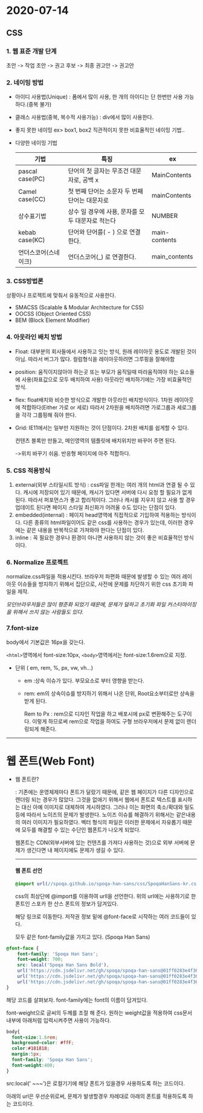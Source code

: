 # 2020-07-14



## CSS 

 ### 1. 웹 표준 개발 단계

초안 -> 작업 초안 -> 권고 후보 -> 최종 권고안 -> 권고안

### 2. 네이밍 방법

- 아이디 사용법(Unique) : 폼에서 많이 사용, 한 개의 아이디는 단 한번만 사용 가능하다.(중복 불가)

- 클래스 사용법(중복, 복수적 사용가능) : div에서 많이 사용한다.

- 좋지 못한 네이밍 ex> box1, box2 직관적이지 못한 비효율적인 네이밍 기법.. 

- 다양한 네이밍 기법

  | 기법                 | 특징                                             | ex            |
  | -------------------- | ------------------------------------------------ | ------------- |
  | pascal case(PC)      | 단어의 첫 글자는 무조건 대문자로, 공백 x         | MainContents  |
  | Camel case(CC)       | 첫 번째 단어는 소문자 두 번째 단어는 대문자로    | mainContents  |
  | 상수표기법           | 상수 일 경우에 사용, 문자를 모두 대문자로 적는다 | NUMBER        |
  | kebab case(KC)       | 단어와 단어를( - ) 으로 연결한다.                | main-contents |
  | 언더스코어(스네이크) | 언더스코어(_) 로 연결한다.                       | main_contents |

### 3. CSS방법론

상황이나 프로젝트에 맞춰서 유동적으로 사용한다.

- SMACSS (Scalable & Modular Architecture for CSS)
- OOCSS (Object Oriented CSS)
- BEM (Block Element Modifier)

### 4.  아웃라인 배치 방법

- Float: 대부분의 회사들에서 사용하고 잇는 방식, 원래 레이아웃 용도로 개발된 것이 아님. 따라서 버그가 많다. 컬럼형식을 레이아웃하려면 그루핑을 잘해야함

 

- position: 움직이지않아야 하는곳 또는 부모가 움직일때 따라움직여야 하는 요소들에 사용(좌표값으로 모두 배치하여 사용) 아웃라인 배치하기에는 가장 비효율적인 방식. 

 

- flex: float배치와 비슷한 방식으로 개발한 아웃라인 배치방식이다. 1차원 레이아웃에 적합하다(Either 가로 or 세로) 따라서 2차원을 배치하려면 가로그룹과 세로그룹을 각각 그룹핑해 줘야 한다.

 

- Grid: IE11에서는 일부만 지원하는 것이 단점이다. 2차원 배치를 쉽게할 수 있다. 

  컨텐츠 블록만 만들고, 메인영역의 템플릿에 배치위치만 바꾸어 주면 된다.  

  ->위치 바꾸기 쉬움. 반응형 페이지에 아주 적합하다.

### 5. CSS 적용방식

1. external(외부 스타일시트 방식) : css파일 한개는 여러 개의 html과 연결 될 수 있다. 캐시에 저장되어 있기 때문에, 캐시가 있다면 서버에 다시 요청 할 필요가 없게 된다. 따라서 퍼포먼스가 좋고 합리적이다. 그러나 캐시를 지우지 않고 사용 할 경우 업데이트 된다면 페이지 스타일 최신화가 어려울 수도 있다는 단점이 있다.
2. embedded(internal) : 페이지 head영역에 직접적으로 기입하여 적용하는 방식이다. 다른 종류의 html파일이어도 같은 css를 사용하는 경우가 있는데, 이러한 경우에는 같은 내용을 반복적으로 가져와야 한다는 단점이 있다.
3. inline : 꼭 필요한 경우나 환경이 아니면 사용하지 않는 것이 좋은 비효율적인 방식이다.

### 6. Normalize 프로젝트

normalize.css파일을 적용시킨다. 브라우저 파편화 때문에 발생할 수 있는 여러 레이아웃 이슈들을 방지하기 위해서 집단으로, 사전에 문제를 차단하기 위한 css 초기화 파일을 제작.

_모던브라우저들은 많이 평준화 되었기 때문에, 문제가 덜하고 초기화 파일 커스터마이징을 위해서 쓰지 않는 사람들도 있다._



### 7.font-size

body에서 기본값은 16px을 갖는다.

`<html>`영역에서 font-size:10px, `<body>`영역에서는 font-size:1.6rem으로 지정.

* 단위 ( em, rem, %, px, vw, vh...)

  - em :상속 이슈가 있다. 부모요소로 부터 영향을 받는다.

  - rem: em의 상속이슈를 방지하기 위해서 나온 단위, Root요소부터로만 상속을 받게 된다.

    Rem to Px : rem으로 디자인 작업을 하고 배포시에 px로 변환해주는 도구이다. 이렇게 하므로써 rem으로 작업을 하여도 구형 브라우저에서 문제 없이 렌더링되게 해준다.

------



# 웹 폰트(Web Font)

* 웹 폰트란?

  : 기존에는 운영체제마다 폰트가 달랐기 때문에, 같은 웹 페이지가 다른 디자인으로 렌더링 되는 경우가 많았다. 그것을 없애기 위해서 웹에서 폰트로 텍스트를 표시하는 대신 아예 이미지로 대체하여 게시하였다. 그러나 이는 화면의 축소/확대와 밀도 등에 따라서 노이즈의 문제가 발생한다. 노이즈 이슈를 해결하기 위해서는 같은내용의 여러 이미지가 필요하였다. 벡터 형식의 파일은 이러한 문제에서 자유롭기 때문에 모두를 해결할 수 있는 수단인 웹폰트가 나오게 되었다.

  웹폰트는 CDN(외부서버에 있는 컨텐츠를 가져다 사용하는 것)으로 외부 서버에 문제가 생긴다면 내 페이지에도 문제가 생길 수 있다.

  ------
  
  #### 웹 폰트 선언
  
  ```css
  @import url(//spoqa.github.io/spoqa-han-sans/css/SpoqaHanSans-kr.css);
  ```
  
  css의 최상단에 @import를 이용하여 urll을 선언한다. 위의 url에는 사용하기로 한 폰트인 스포카 한 산스 폰트의 정보가 담겨있다.
  
  해당 링크로 이동한다. 저작권 정보 밑에 @font-face로 시작하는 여러 코드들이 있다.
  
  모두 같은 font-family값을 가지고 있다. (Spoqa Han Sans)

```css
@font-face {
    font-family: 'Spoqa Han Sans';
    font-weight: 700;
    src: local('Spoqa Han Sans Bold'),
    url('https://cdn.jsdelivr.net/gh/spoqa/spoqa-han-sans@01ff0283e4f36e159ffbf744b36e16ef742da6d8/Subset/SpoqaHanSans/SpoqaHanSansBold.woff2') format('woff2'),
    url('https://cdn.jsdelivr.net/gh/spoqa/spoqa-han-sans@01ff0283e4f36e159ffbf744b36e16ef742da6d8/Subset/SpoqaHanSans/SpoqaHanSansBold.woff') format('woff'),
    url('https://cdn.jsdelivr.net/gh/spoqa/spoqa-han-sans@01ff0283e4f36e159ffbf744b36e16ef742da6d8/Subset/SpoqaHanSans/SpoqaHanSansBold.ttf') format('truetype');
}
```

해당 코드를 살펴보자. font-family에는 font의 이름이 담겨있다.

font-weight으로 글씨의 두께를 조절 해 준다. 원하는 weight값을 적용하여 css문서 내부에 아래처럼 입력시켜주면 사용이 가능하다.

```css
body{
  font-size:1.6rem; 
  background-color: #ffF;
  color:#181818;
  margin:5px;
  font-family: 'Spoqa Han Sans';
  font-weight:400;
}
```

src:local(' ~~~')은 로컬기기에 해당 폰트가 있을경우 사용하도록 하는 코드이다.

아래의 url은 우선순위로써, 문제가 발생할경우 차례대로 아래의 폰트를 적용하도록 하는 코드이다.